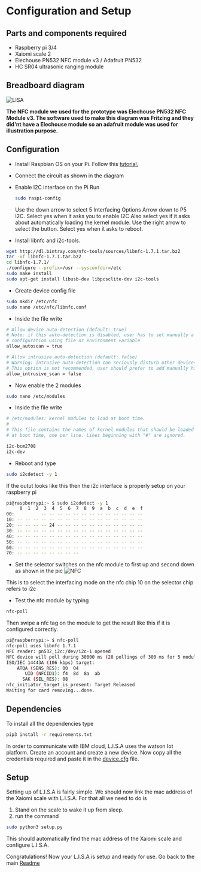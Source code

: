 # Configuration and Setup

## Parts and components required

* Raspberry pi 3/4
* Xaiomi scale 2
* Elechouse PN532 NFC module v3 / Adafruit PN532
* HC SR04 ultrasonic ranging module

## Breadboard diagram
![LISA](https://github.com/malnou-org/malnou/blob/master/L.I.S.A/Images/L.I.S.A.png)

**The NFC module we used for the prototype was Elechouse PN532 NFC Module v3.
The software used to make this diagram was Fritzing and they did'nt have a Elechouse module so an adafruit module was used for 
illustration purpose.**

## Configuration

* Install Raspbian OS on your Pi. Follow this [tutorial.](https://www.youtube.com/watch?v=RQ6JvnXwDCM)

* Connect the circuit as shown in the diagram

* Enable I2C interface on the Pi
  Run 
  ```bash
  sudo raspi-config
  ```
  Use the down arrow to select 5 Interfacing Options
  Arrow down to P5 I2C.
  Select yes when it asks you to enable I2C
  Also select yes if it asks about automatically loading the kernel module.
  Use the right arrow to select the <Finish> button.
  Select yes when it asks to reboot.
  
* Install libnfc and i2c-tools.
```bash
wget http://dl.bintray.com/nfc-tools/sources/libnfc-1.7.1.tar.bz2
tar -xf libnfc-1.7.1.tar.bz2 
cd libnfc-1.7.1/
./configure --prefix=/usr --sysconfdir=/etc
sudo make install
sudo apt-get install libusb-dev libpcsclite-dev i2c-tools
```
* Create device config file
```bash
sudo mkdir /etc/nfc
sudo nano /etc/nfc/libnfc.conf
```
* Inside the file write
```bash
# Allow device auto-detection (default: true)
# Note: if this auto-detection is disabled, user has to set manually a device
# configuration using file or environment variable
allow_autoscan = true

# Allow intrusive auto-detection (default: false)
# Warning: intrusive auto-detection can seriously disturb other devices
# This option is not recommended, user should prefer to add manually his device.
allow_intrusive_scan = false
```
* Now enable the 2 modules
```bash
sudo nano /etc/modules
```
* Inside the file write
```bash
# /etc/modules: kernel modules to load at boot time.
#
# This file contains the names of kernel modules that should be loaded
# at boot time, one per line. Lines beginning with "#" are ignored.

i2c-bcm2708
i2c-dev
```
* Reboot and type 
```bash 
sudo i2cdetect -y 1
```
If the outut looks like this then the i2c interface is properly setup on your raspberry pi
```bash
pi@raspberrypi:~ $ sudo i2cdetect -y 1
     0  1  2  3  4  5  6  7  8  9  a  b  c  d  e  f
00:          -- -- -- -- -- -- -- -- -- -- -- -- -- 
10: -- -- -- -- -- -- -- -- -- -- -- -- -- -- -- -- 
20: -- -- -- -- 24 -- -- -- -- -- -- -- -- -- -- -- 
30: -- -- -- -- -- -- -- -- -- -- -- -- -- -- -- -- 
40: -- -- -- -- -- -- -- -- -- -- -- -- -- -- -- -- 
50: -- -- -- -- -- -- -- -- -- -- -- -- -- -- -- -- 
60: -- -- -- -- -- -- -- -- -- -- -- -- -- -- -- -- 
70: -- -- -- -- -- -- -- -- 
```
* Set the selector switches on the nfc module to first up and second down as shown in the pic
![NFC](https://github.com/malnou-org/malnou/blob/master/L.I.S.A/Images/pn532.jpg)

This is to select the interfacing mode on the nfc chip 10 on the selector chip refers to i2c 

* Test the nfc module by typing
```bash
nfc-poll
```
Then swipe a nfc tag on the module to get the result like this if it is configured correctly.
```bash
pi@raspberrypi:~ $ nfc-poll 
nfc-poll uses libnfc 1.7.1
NFC reader: pn532_i2c:/dev/i2c-1 opened
NFC device will poll during 30000 ms (20 pollings of 300 ms for 5 modulations)
ISO/IEC 14443A (106 kbps) target:
    ATQA (SENS_RES): 00  04  
       UID (NFCID1): f4  8d  8a  ab  
      SAK (SEL_RES): 08  
nfc_initiator_target_is_present: Target Released
Waiting for card removing...done.
```
## Dependencies
To install all the dependencies type
```bash
pip3 install -r requirements.txt
```
In order to communicate with IBM cloud, L.I.S.A uses the watson Iot platform. Create an account and create a new device.
Now copy all the credentials required and paste it in the [device.cfg](https://github.com/malnou-org/malnou/blob/master/L.I.S.A/device.cfg) file.

## Setup
Setting up of L.I.S.A is fairly simple. We should now link the mac address of the Xaiomi scale with L.I.S.A.
For that all we need to do is
1. Stand on the scale to wake it up from sleep.
2. run the command 
```bash 
sudo python3 setup.py
```
This should automatically find the mac address of the Xaiomi scale and configure L.I.S.A.

Congratulations! Now your L.I.S.A is setup and ready for use.
Go back to the main [Readme](https://github.com/malnou-org/malnou/blob/master/L.I.S.A/README.md)
